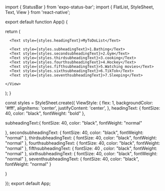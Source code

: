 # 
import { StatusBar } from 'expo-status-bar';
import { FlatList, StyleSheet, Text, View } from 'react-native';

export default function App() {

  return (

<View style={styles.ViewStyle}>
    
      <Text style={styles.headingText}>MyToDoList</Text>
     
      <Text style={styles.subheadingText}>1.Bathing</Text>
      <Text style={styles.secondsubheadingText}>2.Gym</Text> 
      <Text style={styles.thirdsubheadingText}>3.cooking</Text>
      <Text style={styles.fourthsubheadingText}>4.Hockey</Text>
      <Text style={styles.fifthsubheadingText}>5.Watching movies</Text>
      <Text style={styles.sixthsubheadingText}>6.TikTok</Text>
      <Text style={styles.seventhsubheadingText}>7.Sleeping</Text>

    </View>
  );
}

const styles = StyleSheet.create({
  ViewStyle: {
    flex: 1,
    backgroundColor: '#fff',
    alignItems: 'center',
    justifyContent: 'center',
  }, 
  headingText: { 
    fontSize: 40, 
    color: "black",
    fontWeight: "bold"
  },
  
  subheadingText:{
    fontSize: 40,
    color: "black", 
    fontWeight: "normal"
 
  },
  secondsubheadingText: {
    fontSize: 40, 
    color: "black",
    fontWeight: "normal"
  },
  thirdsubheadingText: {
    fontSize: 40,
    color: "black",
    fontWeight: "normal"
  },
fourthsubheadingText: { 
  fontSize: 40,
  color: "black",
  fontWeight: "normal"
},
fifthsubheadingText: {
  fontSize: 40 ,
  color: "black",
  fontWeight: "normal"
},
sixthsubheadingText: {
  fontSize: 40,
  color: "black",
  fontWeight: "normal"
},
seventhsubheadingText: {
  fontSize: 40,
  color: "black",
  fontWeight: "normal"
}




}

});
export default App;


